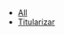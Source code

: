 * [All](https://github.com/nettof/ufc-aps-4bank/blob/master/class_diagrams/Class%20Diagram%20-%20ALL.png)
* [Titularizar](https://github.com/nettof/ufc-aps-4bank/blob/master/class_diagrams/Class%20Diagram%20-%20TITULARIZAR.png)
